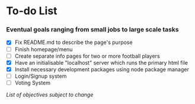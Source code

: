 # To-do List

### Eventual goals ranging from small jobs to large scale tasks

- [x] Fix README.md to describe the page's purpose
- [ ] Finish homepage/menu
- [ ] Create separate info pages for two or more football players
- [x] Have an initialisable "localhost" server which runs the primary html file
- [x] Install necessary development packages using node package manager
- [ ] Login/Signup system
- [ ] Voting System

_List of objectives subject to change_

